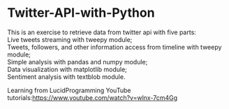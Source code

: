 # Twitter-API-with-Python
This is an exercise to retrieve data from twitter api with five parts:<br>
  Live tweets streaming with tweepy module;<br>
  Tweets, followers, and other information access from timeline with tweepy module;<br>
  Simple analysis with pandas and numpy module;<br>
  Data visualization with matplotlib module;<br>
  Sentiment analysis with textblob module.<br>

Learning from LucidProgramming YouTube tutorials:https://www.youtube.com/watch?v=wlnx-7cm4Gg
